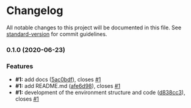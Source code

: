 # Changelog

All notable changes to this project will be documented in this file. See [standard-version](https://github.com/conventional-changelog/standard-version) for commit guidelines.

### 0.1.0 (2020-06-23)


### Features

* **#1:** add docs ([5ac0bdf](https://github.com/alefdelpino/itau-backend-challenge/commit/5ac0bdf8181460bdb7aa7c3ada4da6c8486fc4a8)), closes [#1](https://github.com/alefdelpino/itau-backend-challenge/issues/1)
* **#1:** add README.md ([afe6d98](https://github.com/alefdelpino/itau-backend-challenge/commit/afe6d9808f1398ca355617057948db44d4a812ee)), closes [#1](https://github.com/alefdelpino/itau-backend-challenge/issues/1)
* **#1:** development of the environment structure and code ([d838cc3](https://github.com/alefdelpino/itau-backend-challenge/commit/d838cc361b1f039216616b0ee2bf7f03e99bc143)), closes [#1](https://github.com/alefdelpino/itau-backend-challenge/issues/1)

